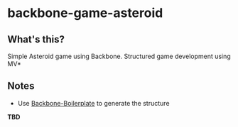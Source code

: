 # backbone-game-asteroid

## What's this?
Simple Asteroid game using Backbone. Structured game development using MV*

## Notes
* Use [Backbone-Boilerplate](https://github.com/backbone-boilerplate/grunt-bbb) to generate the structure

**TBD**
